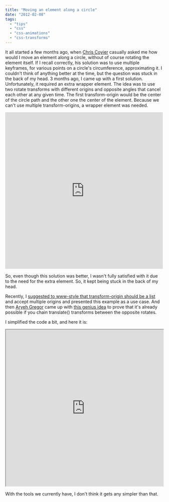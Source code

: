 ```yaml
---
title: "Moving an element along a circle"
date: "2012-02-08"
tags:
  - "tips"
  - "css"
  - "css-animations"
  - "css-transforms"
---
```


It all started a few months ago, when [Chris Coyier](http://css-tricks.com/) casually asked me how would I move an element along a circle, without of course rotating the element itself. If I recall correctly, his solution was to use multiple keyframes, for various points on a circle's circumference, approximating it. I couldn't think of anything better at the time, but the question was stuck in the back of my head. 3 months ago, I came up with a first solution. Unfortunately, it required an extra wrapper element. The idea was to use two rotate transforms with different origins and opposite angles that cancel each other at any given time. The first transform-origin would be the center of the circle path and the other one the center of the element. Because we can't use multiple transform-origins, a wrapper element was needed.

<iframe style="width: 100%; height: 500px;" src="https://jsfiddle.net/leaverou/zXPzY/embedded/result" frameborder="0" width="320" height="240"></iframe>

So, even though this solution was better, I wasn't fully satisfied with it due to the need for the extra element. So, it kept being stuck in the back of my head.

Recently, I [suggested to www-style that transform-origin should be a list](http://lists.w3.org/Archives/Public/www-style/2012Feb/0201.html) and accept multiple origins and presented this example as a use case. And then [Aryeh Gregor](http://aryeh.name/) came up with [this genius idea](http://lists.w3.org/Archives/Public/www-style/2012Feb/0294.html) to prove that it's already possible if you chain translate() transforms between the opposite rotates.

I simplified the code a bit, and here it is:

<iframe style="width: 100%; height: 500px;" src="https://dabblet.com/gist/1760283" width="320" height="240"></iframe>

With the tools we currently have, I don't think it gets any simpler than that.
